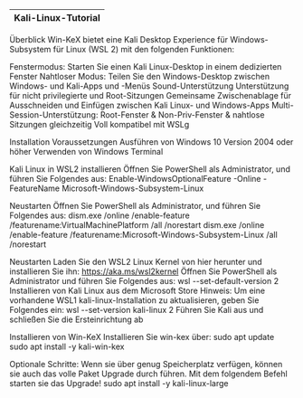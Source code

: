 |Kali-Linux-Tutorial|
|---|

Überblick
Win-KeX bietet eine Kali Desktop Experience für Windows-Subsystem für Linux (WSL 2) mit den folgenden Funktionen:

Fenstermodus: Starten Sie einen Kali Linux-Desktop in einem dedizierten Fenster
Nahtloser Modus: Teilen Sie den Windows-Desktop zwischen Windows- und Kali-Apps und -Menüs
Sound-Unterstützung
Unterstützung für nicht privilegierte und Root-Sitzungen
Gemeinsame Zwischenablage für Ausschneiden und Einfügen zwischen Kali Linux- und Windows-Apps
Multi-Session-Unterstützung: Root-Fenster & Non-Priv-Fenster & nahtlose Sitzungen gleichzeitig
Voll kompatibel mit WSLg



Installation
Voraussetzungen
Ausführen von Windows 10 Version 2004 oder höher
Verwenden von Windows Terminal


Kali Linux in WSL2 installieren
Öffnen Sie PowerShell als Administrator, und führen Sie Folgendes aus:
Enable-WindowsOptionalFeature -Online -FeatureName Microsoft-Windows-Subsystem-Linux


Neustarten
Öffnen Sie PowerShell als Administrator, und führen Sie Folgendes aus:
dism.exe /online /enable-feature /featurename:VirtualMachinePlatform /all /norestart
dism.exe /online /enable-feature /featurename:Microsoft-Windows-Subsystem-Linux /all /norestart


Neustarten
Laden Sie den WSL2 Linux Kernel von hier herunter und installieren Sie ihn: https://aka.ms/wsl2kernel
Öffnen Sie PowerShell als Administrator und führen Sie Folgendes aus: wsl --set-default-version 2
Installieren von Kali Linux aus dem Microsoft Store
Hinweis: Um eine vorhandene WSL1 kali-linux-Installation zu aktualisieren, geben Sie Folgendes ein: wsl --set-version kali-linux 2
Führen Sie Kali aus und schließen Sie die Ersteinrichtung ab


Installieren von Win-KeX
Installieren Sie win-kex über:
sudo apt update
sudo apt install -y kali-win-kex



Optionale Schritte:
Wenn sie über genug Speicherplatz verfügen, können sie auch das volle Paket Upgrade durch führen. Mit dem folgendem Befehl starten sie das Upgrade!
sudo apt install -y kali-linux-large

